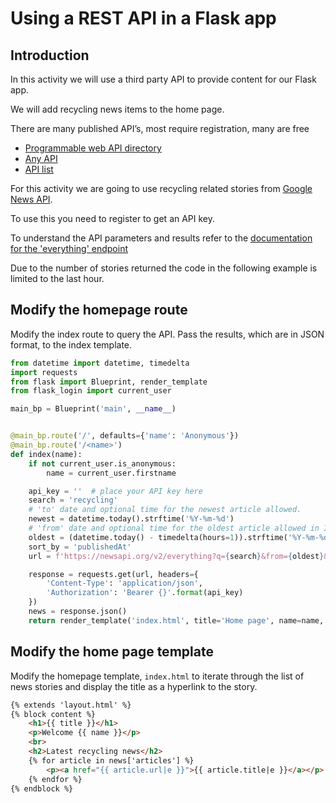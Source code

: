 # Using a REST API in a Flask app

## Introduction

In this activity we will use a third party API to provide content for our Flask app.

We will add recycling news items to the home page.

There are many published API’s, most require registration, many are free

- [Programmable web API directory](https://www.programmableweb.com/apis/directory)
- [Any API](https://any-api.com/)
- [API list](https://apilist.fun/)

For this activity we are going to use recycling related stories from
[Google News API](https://newsapi.org/docs/get-started).

To use this you need to register to get an API key.

To understand the API parameters and results refer to
the [documentation for the 'everything' endpoint](https://newsapi.org/docs/endpoints/everything)

Due to the number of stories returned the code in the following example is limited to the last hour.

## Modify the homepage route

Modify the index route to query the API. Pass the results, which are in JSON format, to the index template.

```python
from datetime import datetime, timedelta
import requests
from flask import Blueprint, render_template
from flask_login import current_user

main_bp = Blueprint('main', __name__)


@main_bp.route('/', defaults={'name': 'Anonymous'})
@main_bp.route('/<name>')
def index(name):
    if not current_user.is_anonymous:
        name = current_user.firstname

    api_key = ''  # place your API key here
    search = 'recycling'
    # 'to' date and optional time for the newest article allowed.
    newest = datetime.today().strftime('%Y-%m-%d')
    # 'from' date and optional time for the oldest article allowed in ISO 8601 format e.g. 2021-02-20
    oldest = (datetime.today() - timedelta(hours=1)).strftime('%Y-%m-%d')
    sort_by = 'publishedAt'
    url = f'https://newsapi.org/v2/everything?q={search}&from={oldest}&to={newest}&sortBy={sort_by}'

    response = requests.get(url, headers={
        'Content-Type': 'application/json',
        'Authorization': 'Bearer {}'.format(api_key)
    })
    news = response.json()
    return render_template('index.html', title='Home page', name=name, news=news)
```

## Modify the home page template

Modify the homepage template, `index.html` to iterate through the list of news stories and display the title as a
hyperlink to the story.

```html
{% extends 'layout.html' %}
{% block content %}
    <h1>{{ title }}</h1>
    <p>Welcome {{ name }}</p>
    <br>
    <h2>Latest recycling news</h2>
    {% for article in news['articles'] %}
        <p><a href="{{ article.url|e }}">{{ article.title|e }}</a></p>
    {% endfor %}
{% endblock %}
```
